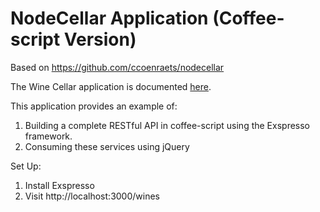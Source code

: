 # NodeCellar Application (Coffee-script Version) #

Based on https://github.com/ccoenraets/nodecellar

The Wine Cellar application is documented [here](http://coenraets.org).

This application provides an example of:

1. Building a complete RESTful API in coffee-script using the Exspresso framework.
2. Consuming these services using jQuery

Set Up:

1. Install Exspresso
2. Visit http://localhost:3000/wines
